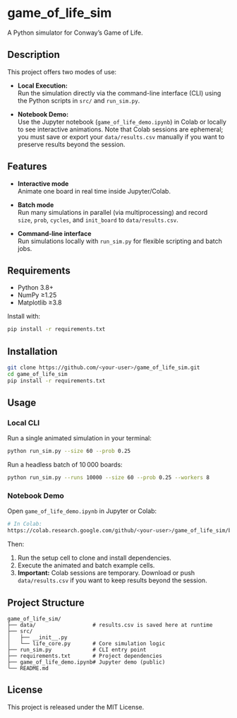 # game_of_life_sim

A Python simulator for Conway’s Game of Life.

## Description

This project offers two modes of use:

- **Local Execution:**  
  Run the simulation directly via the command-line interface (CLI) using the Python scripts in `src/` and `run_sim.py`.

- **Notebook Demo:**  
  Use the Jupyter notebook (`game_of_life_demo.ipynb`) in Colab or locally to see interactive animations. Note that Colab sessions are ephemeral; you must save or export your `data/results.csv` manually if you want to preserve results beyond the session.

## Features

- **Interactive mode**  
  Animate one board in real time inside Jupyter/Colab.

- **Batch mode**  
  Run many simulations in parallel (via multiprocessing) and record  
  `size`, `prob`, `cycles`, and `init_board` to `data/results.csv`.

- **Command-line interface**  
  Run simulations locally with `run_sim.py` for flexible scripting and batch jobs.

## Requirements

- Python 3.8+  
- NumPy ≥1.25  
- Matplotlib ≥3.8  

Install with:

```bash
pip install -r requirements.txt
```

## Installation

```bash
git clone https://github.com/<your-user>/game_of_life_sim.git
cd game_of_life_sim
pip install -r requirements.txt
```

## Usage

### Local CLI

Run a single animated simulation in your terminal:

```bash
python run_sim.py --size 60 --prob 0.25
```

Run a headless batch of 10 000 boards:

```bash
python run_sim.py --runs 10000 --size 60 --prob 0.25 --workers 8
```

### Notebook Demo

Open `game_of_life_demo.ipynb` in Jupyter or Colab:

```bash
# In Colab:
https://colab.research.google.com/github/<your-user>/game_of_life_sim/blob/main/game_of_life_demo.ipynb
```

Then:
1. Run the setup cell to clone and install dependencies.  
2. Execute the animated and batch example cells.  
3. **Important:** Colab sessions are temporary. Download or push `data/results.csv` if you want to keep results beyond the session.

## Project Structure

```
game_of_life_sim/
├── data/                  # results.csv is saved here at runtime
├── src/
│   ├── __init__.py
│   └── life_core.py       # Core simulation logic
├── run_sim.py             # CLI entry point
├── requirements.txt       # Project dependencies
├── game_of_life_demo.ipynb# Jupyter demo (public)
└── README.md
```

## License

This project is released under the MIT License.
